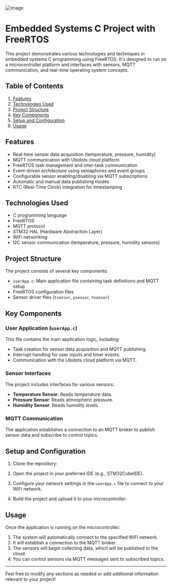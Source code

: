 
![image](https://github.com/user-attachments/assets/59835a59-369a-4a33-bdc7-1f53866fbc93)

# Embedded Systems C Project with FreeRTOS

This project demonstrates various technologies and techniques in embedded systems C programming using FreeRTOS. It's designed to run on a microcontroller platform and interfaces with sensors, MQTT communication, and real-time operating system concepts.

## Table of Contents
1. [Features](#features)
2. [Technologies Used](#technologies-used)
3. [Project Structure](#project-structure)
4. [Key Components](#key-components)
5. [Setup and Configuration](#setup-and-configuration)
6. [Usage](#usage)

## Features

- Real-time sensor data acquisition (temperature, pressure, humidity)
- MQTT communication with Ubidots cloud platform
- FreeRTOS task management and inter-task communication
- Event-driven architecture using semaphores and event groups
- Configurable sensor enabling/disabling via MQTT subscriptions
- Automatic and manual data publishing modes
- RTC (Real-Time Clock) integration for timestamping

## Technologies Used

- C programming language
- FreeRTOS
- MQTT protocol
- STM32 HAL (Hardware Abstraction Layer)
- WiFi networking
- I2C sensor communication (temperature, pressure, humidity sensors)

## Project Structure

The project consists of several key components:

- `userApp.c`: Main application file containing task definitions and MQTT setup
- FreeRTOS configuration files
- Sensor driver files (`tsensor`, `psensor`, `hsensor`)

## Key Components

### User Application (`userApp.c`)
This file contains the main application logic, including:
- Task creation for sensor data acquisition and MQTT publishing.
- Interrupt handling for user inputs and timer events.
- Communication with the Ubidots cloud platform via MQTT.

### Sensor Interfaces
The project includes interfaces for various sensors:
- **Temperature Sensor**: Reads temperature data.
- **Pressure Sensor**: Reads atmospheric pressure.
- **Humidity Sensor**: Reads humidity levels.

### MQTT Communication
The application establishes a connection to an MQTT broker to publish sensor data and subscribe to control topics.

## Setup and Configuration

1. Clone the repository:

2. Open the project in your preferred IDE (e.g., STM32CubeIDE).

3. Configure your network settings in the `userApp.c` file to connect to your WiFi network.

4. Build the project and upload it to your microcontroller.

## Usage

Once the application is running on the microcontroller:
1. The system will automatically connect to the specified WiFi network.
2. It will establish a connection to the MQTT broker.
3. The sensors will begin collecting data, which will be published to the cloud.
4. You can control sensors via MQTT messages sent to subscribed topics.

---

Feel free to modify any sections as needed or add additional information relevant to your project!
